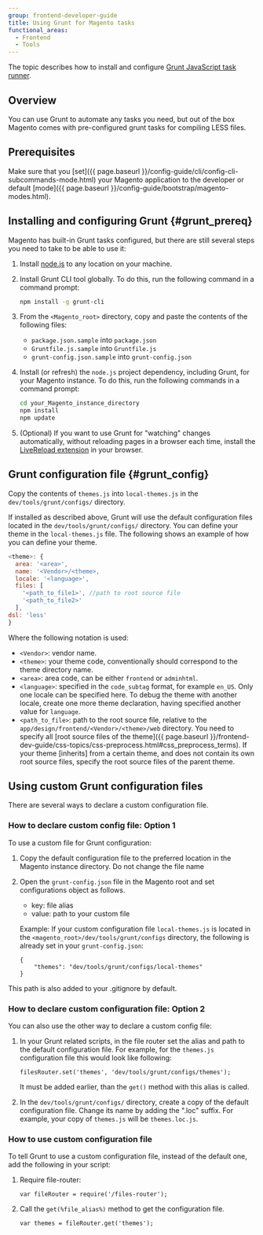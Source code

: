 ```yaml
---
group: frontend-developer-guide
title: Using Grunt for Magento tasks
functional_areas:
  - Frontend
  - Tools
---
```


The topic describes how to install and configure [Grunt JavaScript task runner](http://gruntjs.com/).

## Overview

You can use Grunt to automate any tasks you need, but out of the box Magento comes with pre-configured grunt tasks for compiling LESS files.

## Prerequisites

Make sure that you [set]({{ page.baseurl }}/config-guide/cli/config-cli-subcommands-mode.html) your Magento application to the developer or default [mode]({{ page.baseurl }}/config-guide/bootstrap/magento-modes.html).

## Installing and configuring Grunt {#grunt_prereq}

Magento has built-in Grunt tasks configured, but there are still several steps you need to take to be able to use it:

1. Install [node.js](https://nodejs.org/en/download/package-manager/) to any location on your machine.

1. Install Grunt CLI tool globally. To do this, run the following command in a command prompt:

    ```bash
    npm install -g grunt-cli
    ```

1. From the `<Magento_root>` directory, copy and paste the contents of the following files:

   -  `package.json.sample` into `package.json`
   -  `Gruntfile.js.sample` into `Gruntfile.js`
   -  `grunt-config.json.sample` into `grunt-config.json`

1. Install (or refresh) the `node.js` project dependency, including Grunt, for your Magento instance. To do this, run the following commands in a command prompt:

    ```bash
    cd your_Magento_instance_directory
    npm install
    npm update
    ```

1. (Optional) If you want to use Grunt for "watching" changes automatically, without reloading pages in a browser each time, install the [LiveReload extension](http://livereload.com/extensions/) in your browser.

## Grunt configuration file {#grunt_config}

Copy the contents of `themes.js` into `local-themes.js` in the `dev/tools/grunt/configs/` directory.

If installed as described above, Grunt will use the default configuration files located in the `dev/tools/grunt/configs/` directory. You can define your theme in the `local-themes.js` file. The following shows an example of how you can define your theme.

```javascript
<theme>: {
  area: '<area>',
  name: '<Vendor>/<theme>,
  locale: '<language>',
  files: [
    '<path_to_file1>', //path to root source file
    '<path_to_file2>'
  ],
dsl: 'less'
}
```

Where the following notation is used:

-  `<Vendor>`: vendor name.
-  `<theme>`: your theme code, conventionally should correspond to the theme directory name.
-  `<area>`: area code, can be either `frontend` or `adminhtml`.
-  `<language>`: specified in the `code_subtag` format, for example `en_US`. Only one locale can be specified here. To debug the theme with another locale, create one more theme declaration, having specified another value for `language`.
-  `<path_to_file>`: path to the root source file, relative to the `app/design/frontend/<Vendor>/<theme>/web` directory. You need to specify all [root source files of the theme]({{ page.baseurl }}/frontend-dev-guide/css-topics/css-preprocess.html#css_preprocess_terms). If your theme [inherits] from a certain theme, and does not contain its own root source files, specify the root source files of the parent theme.

## Using custom Grunt configuration files

There are several ways to declare a custom configuration file.

### How to declare custom config file: Option 1

To use a custom file for Grunt configuration:

1. Copy the default configuration file to the preferred location in the Magento instance directory. Do not change the file name
1. Open the `grunt-config.json` file in the Magento root and set configurations object as follows.

   -  key: file alias
   -  value: path to your custom file

   Example:
   If your custom configuration file `local-themes.js` is located in the `<magento_root>/dev/tools/grunt/configs` directory, the following is already set in your `grunt-config.json`:

   ```config
   {
       "themes": "dev/tools/grunt/configs/local-themes"
   }
   ```

This path is also added to your .gitignore by default.

### How to declare custom configuration file: Option 2

You can also use the other way to declare a custom config file:

1. In your Grunt related scripts, in the file router set the alias and path to the default configuration file. For example, for the `themes.js` configuration file this would look like following:

   ```config
   filesRouter.set('themes', 'dev/tools/grunt/configs/themes');
   ```

   It must be added earlier, than the `get()` method with this alias is called.

1. In the `dev/tools/grunt/configs/` directory, create a copy of the default configuration file. Change its name by adding the ".loc" suffix. For example, your copy of `themes.js` will be `themes.loc.js`.

### How to use custom configuration file

To tell Grunt to use a custom configuration file, instead of the default one, add the following in your script:

1. Require file-router:

   ```config
   var fileRouter = require('/files-router');
   ```

1. Call the `get(%file_alias%)` method to get the configuration file.

   ```config
   var themes = fileRouter.get('themes');
   ```
